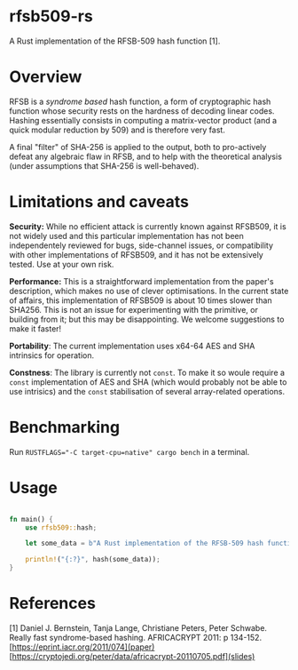 # rfsb509-rs
A Rust implementation of the RFSB-509 hash function [1].

# Overview

RFSB is a _syndrome based_ hash function, a form of cryptographic hash function whose security rests on the hardness of decoding linear codes. Hashing essentially consists in computing a matrix-vector product (and a quick modular reduction by 509) and is therefore very fast. 

A final "filter" of SHA-256 is applied to the output, both to pro-actively defeat any algebraic flaw in RFSB, and to help with the theoretical analysis (under assumptions that SHA-256 is well-behaved). 

# Limitations and caveats

**Security:** While no efficient attack is currently known against RFSB509, it is not widely used and this particular implementation has not been independentely reviewed for bugs, side-channel issues, or compatibility with other implementations of RFSB509, and it has not be extensively tested. Use at your own risk. 

**Performance:** This is a straightforward implementation from the paper's description, which makes no use of clever optimisations. In the current state of affairs, this implementation of RFSB509 is about 10 times slower than SHA256. This is not an issue for experimenting with the primitive, or building from it; but this may be disappointing. We welcome suggestions to make it faster!

**Portability**: The current implementation uses x64-64 AES and SHA intrinsics for operation.

**Constness**: The library is currently not `const`. To make it so woule require a `const` implementation of AES and SHA (which would probably not be able to use intrisics) and the `const` stabilisation of several array-related operations.

# Benchmarking

Run `RUSTFLAGS="-C target-cpu=native" cargo bench` in a terminal.

# Usage

```rust

fn main() {
    use rfsb509::hash;

    let some_data = b"A Rust implementation of the RFSB-509 hash function";

    println!("{:?}", hash(some_data));
}

```

# References

[1] Daniel J. Bernstein, Tanja Lange, Christiane Peters, Peter Schwabe. 
Really fast syndrome-based hashing. AFRICACRYPT 2011: p 134-152. [https://eprint.iacr.org/2011/074](paper) [https://cryptojedi.org/peter/data/africacrypt-20110705.pdf](slides)
